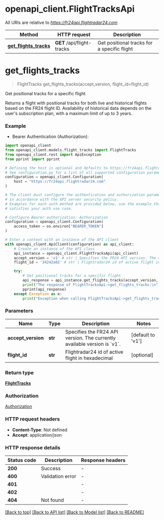 # openapi_client.FlightTracksApi

All URIs are relative to *https://fr24api.flightradar24.com*

Method | HTTP request | Description
------------- | ------------- | -------------
[**get_flights_tracks**](FlightTracksApi.md#get_flights_tracks) | **GET** /api/flight-tracks | Get positional tracks for a specific flight


# **get_flights_tracks**
> FlightTracks get_flights_tracks(accept_version, flight_id=flight_id)

Get positional tracks for a specific flight

Returns a flight with positional tracks for both live and historical flights based on the FR24 flight ID. Availability of historical data depends on the user's subscription plan, with a maximum limit of up to 3 years.

### Example

* Bearer Authentication (Authorization):

```python
import openapi_client
from openapi_client.models.flight_tracks import FlightTracks
from openapi_client.rest import ApiException
from pprint import pprint

# Defining the host is optional and defaults to https://fr24api.flightradar24.com
# See configuration.py for a list of all supported configuration parameters.
configuration = openapi_client.Configuration(
    host = "https://fr24api.flightradar24.com"
)

# The client must configure the authentication and authorization parameters
# in accordance with the API server security policy.
# Examples for each auth method are provided below, use the example that
# satisfies your auth use case.

# Configure Bearer authorization: Authorization
configuration = openapi_client.Configuration(
    access_token = os.environ["BEARER_TOKEN"]
)

# Enter a context with an instance of the API client
with openapi_client.ApiClient(configuration) as api_client:
    # Create an instance of the API class
    api_instance = openapi_client.FlightTracksApi(api_client)
    accept_version = 'v1' # str | Specifies the FR24 API version. The currently available version is `v1`. (default to 'v1')
    flight_id = '34242a02' # str | Flightradar24 id of active flight in hexadecimal (optional)

    try:
        # Get positional tracks for a specific flight
        api_response = api_instance.get_flights_tracks(accept_version, flight_id=flight_id)
        print("The response of FlightTracksApi->get_flights_tracks:\n")
        pprint(api_response)
    except Exception as e:
        print("Exception when calling FlightTracksApi->get_flights_tracks: %s\n" % e)
```



### Parameters


Name | Type | Description  | Notes
------------- | ------------- | ------------- | -------------
 **accept_version** | **str**| Specifies the FR24 API version. The currently available version is &#x60;v1&#x60;. | [default to &#39;v1&#39;]
 **flight_id** | **str**| Flightradar24 id of active flight in hexadecimal | [optional] 

### Return type

[**FlightTracks**](FlightTracks.md)

### Authorization

[Authorization](../README.md#Authorization)

### HTTP request headers

 - **Content-Type**: Not defined
 - **Accept**: application/json

### HTTP response details

| Status code | Description | Response headers |
|-------------|-------------|------------------|
**200** | Success |  -  |
**400** | Validation error |  -  |
**401** |  |  -  |
**402** |  |  -  |
**404** | Not found |  -  |

[[Back to top]](#) [[Back to API list]](../README.md#documentation-for-api-endpoints) [[Back to Model list]](../README.md#documentation-for-models) [[Back to README]](../README.md)


